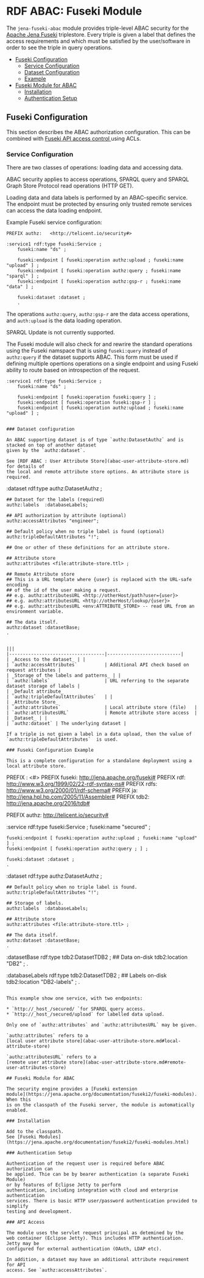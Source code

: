 # RDF ABAC: Fuseki Module

The `jena-fuseki-abac` module provides triple-level ABAC security for the 
[Apache Jena Fuseki](https://jena.apache.org/documentation/fuseki2/) triplestore.
Every triple is given a label that defines the access requirements and which must be
satisfied by the user/software in order to see the triple in query operations.

* [Fuseki Configuration](#fuseki-configuration)
  * [Service Configuration](#service-configuration)
  * [Dataset Configuration](#dataset-configuration)
  * [Example](#fuseki-configuration-example)
* [Fuseki Module for ABAC](#fuseki-module-for-abac)
  * [Installation](#installation)
  * [Authentication Setup](#authentication-setup)

## Fuseki Configuration

This section describes the ABAC authorization configuration.
This can be combined with [Fuseki API access control
](https://jena.apache.org/documentation/fuseki2/fuseki-data-access-control.html#acl) 
using ACLs.

### Service Configuration

There are two classes of operations: loading data and accessing data.

ABAC security applies to access operations, SPARQL query and SPARQL Graph Store Protocol read operations (HTTP GET).

Loading data and data labels is performed by an ABAC-specific service.
The endpoint must be protected by ensuring only trusted remote services can access
the data loading endpoint.

Example Fuseki service configuration:

```
PREFIX authz:   <http://telicent.io/security#>

:service1 rdf:type fuseki:Service ;
    fuseki:name "ds" ;

    fuseki:endpoint [ fuseki:operation authz:upload ; fuseki:name "upload" ] ;
    fuseki:endpoint [ fuseki:operation authz:query ; fuseki:name "sparql" ] ;
    fuseki:endpoint [ fuseki:operation authz:gsp-r ; fuseki:name "data" ] ;

    fuseki:dataset :dataset ;
    .
```

The operations `authz:query`, `authz:gsp-r` are the data access operations, and `auth:upload` 
is the data loading operation.

SPARQL Update is not currently supported.

The Fuseki module will also check for and rewrire the standard operations using the Fuseki namspace
that is using `fuseki:query` instead of `authz:query` if the dataset supports ABAC. This form must
be used if defining multiple opertions operations on a single endpoint and using Fuseki ability
to route based on introspection of the request.

```
:service1 rdf:type fuseki:Service ;
    fuseki:name "ds" ;

    fuseki:endpoint [ fuseki:operation fuseki:query ] ;
    fuseki:endpoint [ fuseki:operation fuseki:gsp-r ] ;
    fuseki:endpoint [ fuseki:operation authz:upload ; fuseki:name "upload" ] ;


### Dataset configuration

An ABAC supporting dataset is of type `authz:DatasetAuthz` and is stacked on top of another dataset
given by the `authz:dataset`.

See [RDF ABAC : User Attribute Store](abac-user-attribute-store.md) for details of
the local and remote attribute store options. An attribute store is required.

```
:dataset rdf:type authz:DatasetAuthz ;

    ## Dataset for the labels (required)
    authz:labels  :databaseLabels;

    ## API authorization by attribute (optional)
    authz:accessAttributes "engineer";

    ## Default policy when no triple label is found (optional)
    authz:tripleDefaultAttributes "!";

    ## One or other of these definitions for an attribute store.

    ## Attribute store
    authz:attributes <file:attribute-store.ttl> ;

    ## Remote Attribute store
    ## This is a URL template where {user} is replaced with the URL-safe encoding
    ## of the id of the user making a request.
    ## e.g. authz:attributesURL <http://otherHost/path?user={user}>
    ## e.g. authz:attributesURL <http://otherHost/lookup/{user}>
    ## e.g. authz:attributesURL <env:ATTRIBUTE_STORE> -- read URL from an environment variable.

    ## The data itself.
    authz:dataset :datasetBase;
    .
```

|||
|-----------------------------------|---------------------------|       
| _Access to the dataset_ | |
| `authz:accessAttributes`          | Additional API check based on request attributes |
| _Storage of the labels and patterns_ | |
| `authz:labels`                    | URL referring to the separate dataset storage of labels |
| _Default attribute_
| `authz:tripleDefaultAttributes`   | |
| _Attribute Store_
| `authz:attributes`                | Local attribute store (file)   |
| `authz:attributesURL`             | Remote attribute store access  |
| _Dataset_ | |
| `authz:dataset` | The underlying dataset |

If a triple is not given a label in a data upload, then the value of `authz:tripleDefaultAttributes`  is used.

### Fuseki Configuration Example

This is a complete configuration for a standalone deployment using a local attribute store.
```
PREFIX :        <#>
PREFIX fuseki:  <http://jena.apache.org/fuseki#>
PREFIX rdf:     <http://www.w3.org/1999/02/22-rdf-syntax-ns#>
PREFIX rdfs:    <http://www.w3.org/2000/01/rdf-schema#>
PREFIX ja:      <http://jena.hpl.hp.com/2005/11/Assembler#>
PREFIX tdb2:    <http://jena.apache.org/2016/tdb#>

PREFIX authz:   <http://telicent.io/security#>

:service rdf:type fuseki:Service ;
    fuseki:name "secured" ;

    fuseki:endpoint [ fuseki:operation authz:upload ; fuseki:name "upload" ] ;
    fuseki:endpoint [ fuseki:operation authz:query ; ] ;

    fuseki:dataset :dataset ;
    .

:dataset rdf:type authz:DatasetAuthz ;

    ## Default policy when no triple label is found.
    authz:tripleDefaultAttributes "!";

    ## Storage of labels.
    authz:labels  :databaseLabels;

    ## Attribute store
    authz:attributes <file:attribute-store.ttl> ;

    ## The data itself.
    authz:dataset :datasetBase;
    .

:datasetBase rdf:type tdb2:DatasetTDB2 ;
    ## Data on-disk
    tdb2:location "DB2" ;
    .

:databaseLabels rdf:type tdb2:DatasetTDB2 ;
    ## Labels on-disk
    tdb2:location "DB2-labels" ;
    .
```

This example show one service, with two endpoints:

* `http://_host_/secured/ `for SPARQL query access.
* `http://_host_/secured/upload` for labelled data upload.

Only one of `authz:attributes` and `authz:attributesURL` may be given.

`authz:attributes` refers to a 
[local user attribute store](abac-user-attribute-store.md#local-attribute-store)

`authz:attributesURL` refers to a 
[remote user attribute store](abac-user-attribute-store.md#remote-user-attributes-store)

## Fuseki Module for ABAC

The security engine provides a [Fuseki extension
module](https://jena.apache.org/documentation/fuseki2/fuseki-modules). When this
is on the classpath of the Fuseki server, the module is automatically enabled.

### Installation

Add to the classpath.
See [Fuseki Modules](https://jena.apache.org/documentation/fuseki2/fuseki-modules.html)

### Authentication Setup

Authentication of the request user is required before ABAC authorization can
be applied. Thie can be by bearer authentication (a separate Fuseki Module) 
or by features of Eclipse Jetty to perform
authentication, including integration with cloud and enterprise authentication
services. There is basic HTTP user/password authentication provided to simplify
testing and development.

### API Access

The module uses the servlet request principal as detemined by the
web container (Eclipse Jetty). This includes HTTP authentication. Jetty may be
configured for external authentication (OAuth, LDAP etc).

In addition, a dataset may have an additional attribute requirement for API
access. See `authz:accessAttributes`.
